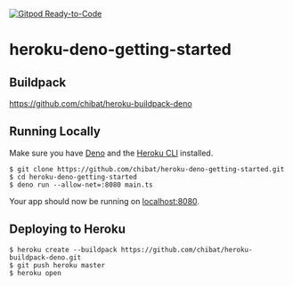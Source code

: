 [![Gitpod Ready-to-Code](https://img.shields.io/badge/Gitpod-Ready--to--Code-blue?logo=gitpod)](https://gitpod.io/#https://github.com/chibat/heroku-deno-getting-started) 


# heroku-deno-getting-started

## Buildpack

https://github.com/chibat/heroku-buildpack-deno

## Running Locally
Make sure you have [Deno](https://deno.land/) and the [Heroku CLI](https://cli.heroku.com/) installed.
```
$ git clone https://github.com/chibat/heroku-deno-getting-started.git
$ cd heroku-deno-getting-started
$ deno run --allow-net=:8080 main.ts
```
Your app should now be running on [localhost:8080](http://localhost:8080/).

## Deploying to Heroku
```
$ heroku create --buildpack https://github.com/chibat/heroku-buildpack-deno.git
$ git push heroku master
$ heroku open
```

